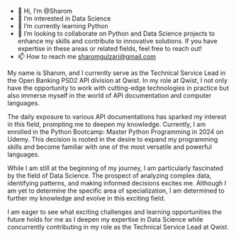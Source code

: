 - 👋 Hi, I’m @Sharom
- 👀 I’m interested in Data Science
- 🌱 I’m currently learning Python
- 💞️ I’m looking to collaborate on Python and Data Science projects to enhance my skills and contribute to innovative solutions. If you have expertise in these areas or related fields, feel free to reach out!
- 📫 How to reach me sharomgulzari@gmail.com

My name is Sharom, and I currently serve as the Technical Service Lead in the Open Banking PSD2 API division at Qwist. In my role at Qwist, I not only have the opportunity to work with cutting-edge technologies in practice but also immerse myself in the world of API documentation and computer languages.

The daily exposure to various API documentations has sparked my interest in this field, prompting me to deepen my knowledge. Currently, I am enrolled in the Python Bootcamp: Master Python Programming in 2024 on Udemy. This decision is rooted in the desire to expand my programming skills and become familiar with one of the most versatile and powerful languages.

While I am still at the beginning of my journey, I am particularly fascinated by the field of Data Science. The prospect of analyzing complex data, identifying patterns, and making informed decisions excites me. Although I am yet to determine the specific area of specialization, I am determined to further my knowledge and evolve in this exciting field.

I am eager to see what exciting challenges and learning opportunities the future holds for me as I deepen my expertise in Data Science while concurrently contributing in my role as the Technical Service Lead at Qwist.

<!---
Sharom-Gu/Sharom-Gu is a ✨ special ✨ repository because its `README.md` (this file) appears on your GitHub profile.
You can click the Preview link to take a look at your changes.
--->
